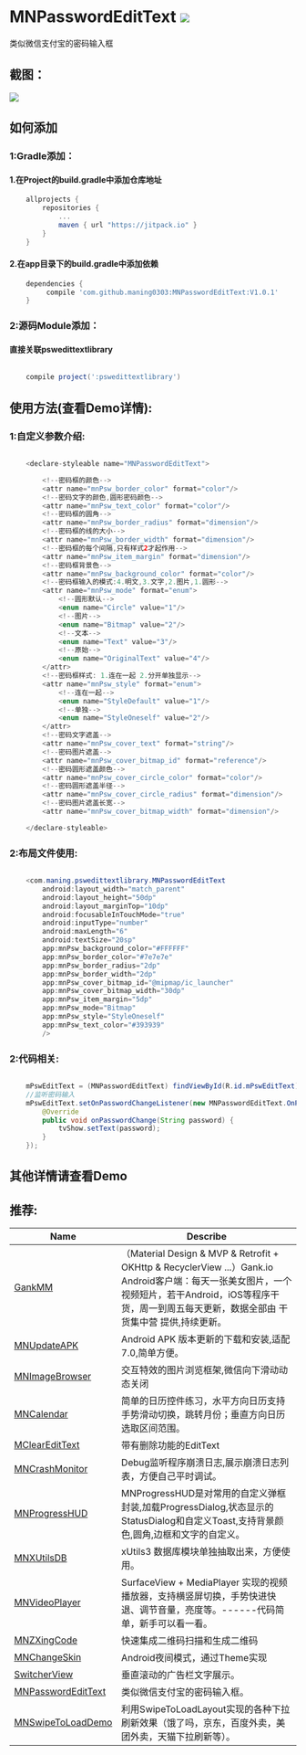 # MNPasswordEditText [![](https://jitpack.io/v/maning0303/MNPasswordEditText.svg)](https://jitpack.io/#maning0303/MNPasswordEditText)
类似微信支付宝的密码输入框


## 截图：
![](https://github.com/maning0303/MNPasswordEditText/raw/master/screenshots/mn_pswedittext_001.png)


## 如何添加
### 1:Gradle添加：
#### 1.在Project的build.gradle中添加仓库地址

``` gradle
	allprojects {
		repositories {
			...
			maven { url "https://jitpack.io" }
		}
	}
```

#### 2.在app目录下的build.gradle中添加依赖
``` gradle
	dependencies {
	     compile 'com.github.maning0303:MNPasswordEditText:V1.0.1'
	}
```

### 2:源码Module添加：
#### 直接关联pswedittextlibrary

``` gradle

	compile project(':pswedittextlibrary')

```

## 使用方法(查看Demo详情):

### 1:自定义参数介绍:
``` java

    <declare-styleable name="MNPasswordEditText">

        <!--密码框的颜色-->
        <attr name="mnPsw_border_color" format="color"/>
        <!--密码文字的颜色,圆形密码颜色-->
        <attr name="mnPsw_text_color" format="color"/>
        <!--密码框的圆角-->
        <attr name="mnPsw_border_radius" format="dimension"/>
        <!--密码框的线的大小-->
        <attr name="mnPsw_border_width" format="dimension"/>
        <!--密码框的每个间隔,只有样式2才起作用-->
        <attr name="mnPsw_item_margin" format="dimension"/>
        <!--密码框背景色-->
        <attr name="mnPsw_background_color" format="color"/>
        <!--密码框输入的模式:4.明文,3.文字,2.图片,1.圆形-->
        <attr name="mnPsw_mode" format="enum">
            <!--圆形默认-->
            <enum name="Circle" value="1"/>
            <!--图片-->
            <enum name="Bitmap" value="2"/>
            <!--文本-->
            <enum name="Text" value="3"/>
            <!--原始-->
            <enum name="OriginalText" value="4"/>
        </attr>
        <!--密码框样式: 1.连在一起 2.分开单独显示-->
        <attr name="mnPsw_style" format="enum">
            <!--连在一起-->
            <enum name="StyleDefault" value="1"/>
            <!--单独-->
            <enum name="StyleOneself" value="2"/>
        </attr>
        <!--密码文字遮盖-->
        <attr name="mnPsw_cover_text" format="string"/>
        <!--密码图片遮盖-->
        <attr name="mnPsw_cover_bitmap_id" format="reference"/>
        <!--密码圆形遮盖颜色-->
        <attr name="mnPsw_cover_circle_color" format="color"/>
        <!--密码圆形遮盖半径-->
        <attr name="mnPsw_cover_circle_radius" format="dimension"/>
        <!--密码图片遮盖长宽-->
        <attr name="mnPsw_cover_bitmap_width" format="dimension"/>

    </declare-styleable>

```

### 2:布局文件使用:
``` java

    <com.maning.pswedittextlibrary.MNPasswordEditText
        android:layout_width="match_parent"
        android:layout_height="50dp"
        android:layout_marginTop="10dp"
        android:focusableInTouchMode="true"
        android:inputType="number"
        android:maxLength="6"
        android:textSize="20sp"
        app:mnPsw_background_color="#FFFFFF"
        app:mnPsw_border_color="#7e7e7e"
        app:mnPsw_border_radius="2dp"
        app:mnPsw_border_width="2dp"
        app:mnPsw_cover_bitmap_id="@mipmap/ic_launcher"
        app:mnPsw_cover_bitmap_width="30dp"
        app:mnPsw_item_margin="5dp"
        app:mnPsw_mode="Bitmap"
        app:mnPsw_style="StyleOneself"
        app:mnPsw_text_color="#393939"
        />

```

### 2:代码相关:
``` java

    mPswEditText = (MNPasswordEditText) findViewById(R.id.mPswEditText);
    //监听密码输入
    mPswEditText.setOnPasswordChangeListener(new MNPasswordEditText.OnPasswordChangeListener() {
        @Override
        public void onPasswordChange(String password) {
            tvShow.setText(password);
        }
    });

```

## 其他详情请查看Demo


## 推荐:
Name | Describe |
--- | --- |
[GankMM](https://github.com/maning0303/GankMM) | （Material Design & MVP & Retrofit + OKHttp & RecyclerView ...）Gank.io Android客户端：每天一张美女图片，一个视频短片，若干Android，iOS等程序干货，周一到周五每天更新，数据全部由 干货集中营 提供,持续更新。 |
[MNUpdateAPK](https://github.com/maning0303/MNUpdateAPK) | Android APK 版本更新的下载和安装,适配7.0,简单方便。 |
[MNImageBrowser](https://github.com/maning0303/MNImageBrowser) | 交互特效的图片浏览框架,微信向下滑动动态关闭 |
[MNCalendar](https://github.com/maning0303/MNCalendar) | 简单的日历控件练习，水平方向日历支持手势滑动切换，跳转月份；垂直方向日历选取区间范围。 |
[MClearEditText](https://github.com/maning0303/MClearEditText) | 带有删除功能的EditText |
[MNCrashMonitor](https://github.com/maning0303/MNCrashMonitor) | Debug监听程序崩溃日志,展示崩溃日志列表，方便自己平时调试。 |
[MNProgressHUD](https://github.com/maning0303/MNProgressHUD) | MNProgressHUD是对常用的自定义弹框封装,加载ProgressDialog,状态显示的StatusDialog和自定义Toast,支持背景颜色,圆角,边框和文字的自定义。 |
[MNXUtilsDB](https://github.com/maning0303/MNXUtilsDB) | xUtils3 数据库模块单独抽取出来，方便使用。 |
[MNVideoPlayer](https://github.com/maning0303/MNVideoPlayer) | SurfaceView + MediaPlayer 实现的视频播放器，支持横竖屏切换，手势快进快退、调节音量，亮度等。------代码简单，新手可以看一看。 |
[MNZXingCode](https://github.com/maning0303/MNZXingCode) | 快速集成二维码扫描和生成二维码 |
[MNChangeSkin](https://github.com/maning0303/MNChangeSkin) | Android夜间模式，通过Theme实现 |
[SwitcherView](https://github.com/maning0303/SwitcherView) | 垂直滚动的广告栏文字展示。 |
[MNPasswordEditText](https://github.com/maning0303/MNPasswordEditText) | 类似微信支付宝的密码输入框。 |
[MNSwipeToLoadDemo](https://github.com/maning0303/MNSwipeToLoadDemo) | 利用SwipeToLoadLayout实现的各种下拉刷新效果（饿了吗，京东，百度外卖，美团外卖，天猫下拉刷新等）。 |

